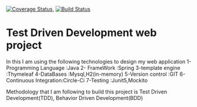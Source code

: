 [![Coverage Status](https://coveralls.io/repos/github/sreenu-reddy/TestDrivenDevelopment/badge.svg)](https://coveralls.io/github/sreenu-reddy/TestDrivenDevelopment), [![Build Status](https://travis-ci.com/sreenu-reddy/TestDrivenDevelopment.svg?branch=master)](https://travis-ci.com/sreenu-reddy/TestDrivenDevelopment)
# Test Driven Development web project 

In this I am using the following technologies to design my web application
1- Programming Language :Java
2- FrameWork            :Spring
3-template engine       :Thymeleaf
4-DataBases             :Mysql,H2(in-memory)
5-Version control       :GIT
6-Continuous Integration:Circle-Ci
7-Testing               :Junit5,Mockito

Methodology that I am following to build this project is Test Driven Development(TDD), Behavior Driven Development(BDD)
